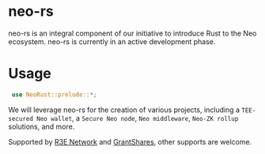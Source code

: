 # neo-rs

neo-rs is an integral component of our initiative to introduce Rust to the Neo ecosystem. neo-rs is currently in an
active development phase.

# Usage

```rust
 use NeoRust::prelude::*;
```


We will leverage neo-rs for the creation of various projects, including a `TEE-secured Neo wallet`,
a `Secure Neo node`, `Neo middleware`, `Neo-ZK rollup` solutions, and more.

Supported by [R3E Network](https://github.com/R3E-Network)
and [GrantShares](https://grantshares.io/app/details/155b825697b61f9f95292c8e466f6891), other supports are welcome.
